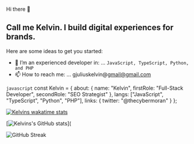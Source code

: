 Hi there 👋
## Call me Kelvin. I build digital experiences for brands.

Here are some ideas to get you started:
- 🌱 I’m an experienced developer in: ... `JavaScript, TypeScript, Python, and PHP`
- 📫 How to reach me: ... gjuliuskelvin@gmail@gmail.com

```javascript```
const Kelvin = {
    about: {
        name: "Kelvin",
        firstRole: "Full-Stack Developer",
        secondRole: "SEO Strategist"
    },
    langs: ["JavaScript", "TypeScript", "Python", "PHP"],
    links: {
        twitter: "@thecybermoran"
    }
};

[![Kelvins wakatime stats](https://github-readme-stats.vercel.app/api/wakatime?username=Eightsville&theme=radical&custom_title=My%20Wakatime%20Stats&layout=compact)](https://github.com/G-bit94)

[![Kelvins's GitHub stats](https://github-readme-stats.vercel.app/api?username=G-bit94&show_icons=true&theme=radical)](

![GitHub Streak](https://github-readme-streak-stats.herokuapp.com?user=G-bit94&theme=cobalt&date_format=j%20M%5B%20Y%5D&background=000000&border=7536B2&stroke=9243DD&ring=89502D&fire=FF9554&currStreakNum=D280FF&sideNums=BC52FF&currStreakLabel=64EAE2&sideLabels=48A8A2&dates=A42EE5)

